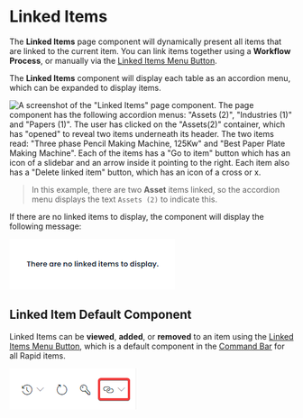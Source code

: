 # Linked Items

The **Linked Items** page component will dynamically present all items that are linked to the current item. You can link items together using a **Workflow Process**, or manually via the [Linked Items Menu Button](</docs/Rapid/3-User Manual/2-Explorer/2-Items/6-items-linked/6-items-linked.md>).

The **Linked Items** component will display each table as an accordion menu, which can be expanded to display items.

![A screenshot of the "Linked Items" page component. The page component has the following accordion menus: "Assets (2)", "Industries (1)" and "Papers (1)". The user has clicked on the "Assets(2)" container, which has "opened" to reveal two items underneath its header. The two items read: "Three phase Pencil Making Machine, 125Kw" and "Best Paper Plate Making Machine". Each of the items has a "Go to item" button which has an icon of a slidebar and an arrow inside it pointing to the right. Each item also has a "Delete linked item" button, which has an icon of a cross or x.](<Linked Items Component Example.png>)

> In this example, there are two **Asset** items linked, so the accordion menu displays the text `Assets (2)` to indicate this.

If there are no linked items to display, the component will display the following message:

![A screenshot of the "Linked Items" component with no items present. The component displays the following message: "There are no linked items to display."](<No Linked Items.png>)

## Linked Item Default Component

Linked Items can be **viewed**, **added**, or **removed** to an item using the [Linked Items Menu Button](</docs/Rapid/3-User Manual/2-Explorer/2-Items/6-items-linked/6-items-linked.md>), which is a default component in the [Command Bar](</docs/Rapid/3-User Manual/glossary/glossary.md#command-bar>) for all Rapid items.

![A screenshot that shows Linked Items button location in the Command Bar when viewing an Item Page. The button has an icon of two chain links. The screenshot has been annotated with a red box to highlight the button's location.](<Items Linked Items.png>)